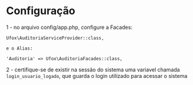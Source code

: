 # Configuração

1 - no arquivo config/app.php, configure a Facades:

```
Ufox\AuditoriaServiceProvider::class,

e o Alias:

'Auditoria' => Ufox\AuditoriaFacades::class,

```
2 - certifique-se de existir na sessão do sistema uma variavel chamada `login_usuario_logado`, que guarda o login utilizado para acessar o sistema